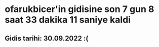 # ofarukbicer'in gidisine son 7 gun 8 saat 33 dakika 11 saniye kaldi

## Gidis tarihi: 30.09.2022 :(